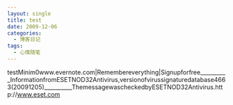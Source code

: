 ```yaml
---
layout: single
title: test
date: 2009-12-06
categories:
  - 博客日记
tags:
  - 心情随笔
---
```


testMinim0www.evernote.com|Remembereverything|Signupforfree__________InformationfromESETNOD32Antivirus,versionofvirussignaturedatabase4663(20091205)__________ThemessagewascheckedbyESETNOD32Antivirus.http&#58;//www.eset.com
